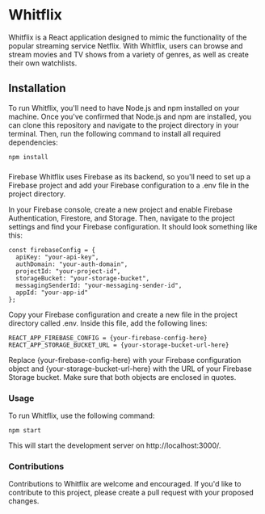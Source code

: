 # Whitflix
Whitflix is a React application designed to mimic the functionality of the popular streaming service Netflix. With Whitflix, users can browse and stream movies and TV shows from a variety of genres, as well as create their own watchlists.

## Installation
To run Whitflix, you'll need to have Node.js and npm installed on your machine. Once you've confirmed that Node.js and npm are installed, you can clone this repository and navigate to the project directory in your terminal. Then, run the following command to install all required dependencies:

```
npm install
```

###
Firebase
Whitflix uses Firebase as its backend, so you'll need to set up a Firebase project and add your Firebase configuration to a .env file in the project directory.

In your Firebase console, create a new project and enable Firebase Authentication, Firestore, and Storage. Then, navigate to the project settings and find your Firebase configuration. It should look something like this:

```
const firebaseConfig = {
  apiKey: "your-api-key",
  authDomain: "your-auth-domain",
  projectId: "your-project-id",
  storageBucket: "your-storage-bucket",
  messagingSenderId: "your-messaging-sender-id",
  appId: "your-app-id"
};
```
Copy your Firebase configuration and create a new file in the project directory called .env. Inside this file, add the following lines:

```
REACT_APP_FIREBASE_CONFIG = {your-firebase-config-here}
REACT_APP_STORAGE_BUCKET_URL = {your-storage-bucket-url-here}
```
Replace {your-firebase-config-here} with your Firebase configuration object and {your-storage-bucket-url-here} with the URL of your Firebase Storage bucket. Make sure that both objects are enclosed in quotes.

### Usage
To run Whitflix, use the following command:

```
npm start
```
This will start the development server on http://localhost:3000/.

### Contributions
Contributions to Whitflix are welcome and encouraged. If you'd like to contribute to this project, please create a pull request with your proposed changes.
